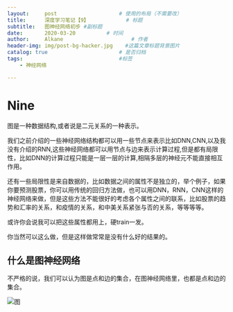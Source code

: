 ```yaml
---
layout:     post                    # 使用的布局（不需要改）
title:      深度学习笔记【9】            # 标题 
subtitle:   图神经网络初步 #副标题
date:       2020-03-20          # 时间
author:     Alkane                      # 作者
header-img: img/post-bg-hacker.jpg    #这篇文章标题背景图片
catalog: true                       # 是否归档
tags:                               #标签
    - 神经网络

---
```


# Nine

图是一种数据结构,或者说是二元关系的一种表示。

我们之前介绍的一些神经网络结构都可以用一些节点来表示比如DNN,CNN,以及我没有介绍的RNN,这些神经网络都可以用节点与边来表示计算过程,但是都有局限性，比如DNN的计算过程只能是一层一层的计算,相隔多层的神经元不能直接相互作用。

还有一些局限性是来自数据的，比如数据之间的属性不是独立的，举个例子，如果你要预测股票，你可以用传统的回归方法做，也可以用DNN，RNN，CNN这样的神经网络来做，但是这些方法不能很好的考虑各个属性之间的联系，比如股票的趋势和汇率的关系，和疫情的关系，和中美关系紧张与否的关系，等等等等。

或许你会说我可以把这些属性都用上，硬train一发。

你当然可以这么做，但是这样做常常是没有什么好的结果的。

## 什么是图神经网络

不严格的说，我们可以认为图是点和边的集合，在图神经网络里，也都是点和边的集合。

![图](https://www.pytorchtutorial.com/wp-content/uploads/2020/01/img_5e14b8d64bfa4.png)



